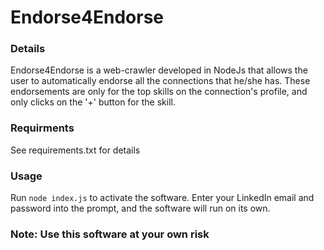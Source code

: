 # Endorse4Endorse

### Details

Endorse4Endorse is a web-crawler developed in NodeJs that allows the user to automatically endorse all the connections that he/she has. These endorsements are only for the top skills on the connection's profile, and only clicks on the '+' button for the skill. 

### Requirments

See requirements.txt for details

### Usage

Run ```node index.js``` to activate the software. Enter your LinkedIn email and password into the prompt, and the software will run on its own. 

### Note: Use this software at your own risk

